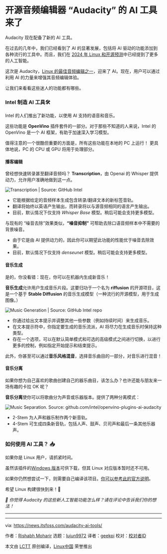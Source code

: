 [#]: subject: "AI Tools Are Here for Open-Source Audio Editor 'Audacity'"
[#]: via: "https://news.itsfoss.com/audacity-ai-tools/"
[#]: author: "Rishabh Moharir https://news.itsfoss.com/author/rishabh/"
[#]: collector: "lujun9972/lctt-scripts-1700446145"
[#]: translator: "geekpi"
[#]: reviewer: " "
[#]: publisher: " "
[#]: url: " "

开源音频编辑器 “Audacity” 的 AI 工具来了
======
Audacity 现在配备了新的 AI 工具。

在过去的几年中，我们已经看到了 AI 的显著发展，包括将 AI 驱动的功能添加到各种流行的工具中。而且，我们在 [2024 年 Linux 和开源预测][1]中已经提到了更多的人工智能。

这次是 Audacity，[Linux 的最佳音频编辑之一][2]，迎来了 AI。现在，用户可以通过利用 AI 的力量来增强其音频编辑体验。

让我们来看看这些迷人的功能都有哪些。

### Intel 制造 AI 工具🛠️

Intel 的人们推出了新功能，以使用 AI 支持的语音和音乐。

这些功能是 **OpenVino** 插件套件的一部分。对于那些不知道的人来说，Intel 的 OpenVino 是一个 AI 框架，有助于加速深入学习模型。

值得注意的一个很酷但重要的方面是，所有这些功能在本地的 PC 上运行！ 更具体地说，PC 的 CPU 或 GPU 将用于处理部分。

#### 播客编辑

曾经想快速转录甚至翻译音频吗？
**Transcription**，由 Openai 的 Whisper 提供动力，允许用户准确地做到这一点。

![Transcription | Source: GitHub Intel][3]

   * 它能根据给定的音频样本生成包含转录/翻译文本的新标签音轨。
   * 翻译将始终以英语产生输出，而转录将以与源音频相同的语言产生输出。
   * 目前，默认情况下仅支持 _Whisper Base_ 模型。稍后可能会支持更多模型。



与现有的 “噪音去除”效果类似，**“噪音抑制”** 可帮助去除口语音频样本中不需要的背景噪音。

   * 由于它是由 AI 提供动力的，因此你可以期望此功能的性能优于噪音去除效果。
   * 目前，默认情况下仅支持 _denseunet_ 模型。稍后可能会支持更多模型。



#### 音乐生成

是的，你没看错：现在，你可以在机器内生成新音乐！

**音乐生成**允许用户生成音乐片段。这要归功于一个名为 **riffusion** 的开源项目，这是一个基于 **Stable Diffusion** 的音乐生成模型（一种流行的开源模型，用于生成图像。）

![Music Generation | Source: GitHub Intel repo][4]

   * 你通过给出文本提示并调整其他一些参数（例如持续时间）来生成音乐。
   * 在文本提示符中，你指定要生成的音乐流派，AI 将尽力在生成音乐时保持这种类型。
   * 存在一个选项，可以在默认简单模式和可选的高级模式之间进行切换，以进行更多的控制，例如指定开始提示和结束提示。



此外，你甚至可以通过**音乐风格混音**，选择音乐曲目的一部分，对音乐进行混音！

#### 音乐分离

如果你想为自己喜欢的歌曲创建自己的器乐曲目，该怎么办？也许还能与朋友来一场有趣的卡拉 OK 呢？

**音乐分离**使你可以将歌曲分为声音或乐器版本。提供了两种分离模式：

![Music Separation. Source: github.com/intel/openvino-plugins-ai-audacity][5]

   * 2-Stem 为人声和器乐制作两个新音轨。
   * 4-Stem 可生成四条新音轨，包括人声、鼓声、贝司声和最后一条其他乐器声。



### 如何使用 AI 工具？ 📥

如果你是 Linux 用户，请抓紧时间。

虽然该插件的[Windows 版本][6]可供下载，但其 Linux 对应版本暂时还不可用。

如果你仍然想尝试一下，则需要自己编译该项目。[你可以参考此的官方说明][7]。

希望 Linux 构建很快到来！🤞

_💬 你觉得 Audacity 的这些新人工智能功能怎么样？请在评论中告诉我们你的想法！_

* * *

--------------------------------------------------------------------------------

via: https://news.itsfoss.com/audacity-ai-tools/

作者：[Rishabh Moharir][a]
选题：[lujun9972][b]
译者：[geekpi](https://github.com/geekpi)
校对：[校对者ID](https://github.com/校对者ID)

本文由 [LCTT](https://github.com/LCTT/TranslateProject) 原创编译，[Linux中国](https://linux.cn/) 荣誉推出

[a]: https://news.itsfoss.com/author/rishabh/
[b]: https://github.com/lujun9972
[1]: https://news.itsfoss.com/predictions-linux-open-source-2024/
[2]: https://itsfoss.com/best-audio-editors-linux/
[3]: https://github.com/intel/openvino-plugins-ai-audacity/raw/main/doc/feature_doc/whisper_transcription/properties.png
[4]: https://github.com/intel/openvino-plugins-ai-audacity/raw/main/doc/feature_doc/music_generation/simple_properties.png
[5]: https://github.com/intel/openvino-plugins-ai-audacity/raw/main/doc/feature_doc/music_separation/properties.png
[6]: https://github.com/intel/openvino-plugins-ai-audacity/releases
[7]: https://github.com/intel/openvino-plugins-ai-audacity/blob/main/doc/build_doc/linux/README.md
